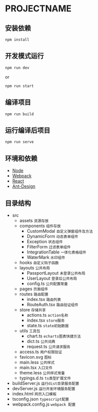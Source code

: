 # PROJECTNAME

## 安装依赖

```
npm install
```

## 开发模式运行

```
npm run dev
```
or
```
npm run start
```

## 编译项目

```
npm run build
```

## 运行编译后项目

```
npm run serve
```

## 环境和依赖
- [Node](https://nodejs.org/en)
- [Webpack](https://webpack.docschina.org/concepts)
- [React](https://zh-hans.reactjs.org)
- [Ant-Design](https://ant.design/docs/spec/introduce-cn)

## 目录结构
- src
  - assets `资源存放`
  - components `组件存放`
    - CustomModal `自定义弹窗组件及方法`  
    - DynamicForm `动态表单组件`  
    - Exception `状态组件`
    - FilterForm `过滤表单组件`
    - IntegrationTable `一体化表格组件`
    - WaterMark `水印组件`
  - hooks `自定义钩子函数`
  - layouts `公共布局`
    - PassportLayout `未登录公共布局`
    - UserLayout `登录后公共布局`
    - config.ts `公共配置常量`
  - pages `页面组件`
  - routes `路由配置`
    - index.tsx `路由列表`
    - RouteAuth.tsx `路由验证组件`
  - store `存储共享`
    - actions.ts `action名称`
    - index.tsx `store服务`
    - state.ts `state初始数据`
  - utils `工具包`
    - chart.ts `echarts图表快捷方法`
    - dict.ts `公共词典`
    - request.ts `公共请求服务`
  - access.ts `用户权限验证`
  - favicon.svg `图标`
  - main.less `公共样式`
  - main.tsx `入口文件`
  - theme.less `公共样式常量`
  - typings.d.ts `ts类型扩展文件`
- buildServer.js `运行dist目录服务配置`  
- devServer.js `运行开发环境服务配置`
- index.html `网页入口模板`
- tsconfig.json `typescript配置` 
- webpack.config.js `webpack 配置`  
